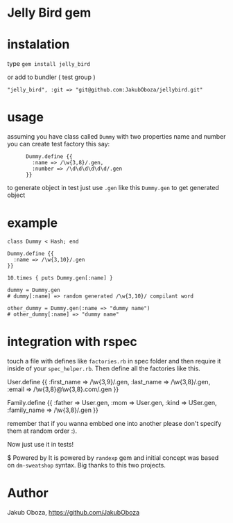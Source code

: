 # Jelly Bird gem

# instalation

type
     `gem install jelly_bird`

or add to bundler ( test group )

    "jelly_bird", :git => "git@github.com:JakubOboza/jellybird.git"

# usage

assuming you have class called `Dummy` with two properties name and number you can create test factory this say:

          Dummy.define {{
            :name => /\w{3,8}/.gen,
            :number => /\d\d\d\d\d\d/.gen
          }}

to generate object in test just use `.gen` like this `Dummy.gen` to get generated object

# example

    class Dummy < Hash; end

    Dummy.define {{
      :name => /\w{3,10}/.gen
    }}

    10.times { puts Dummy.gen[:name] }

    dummy = Dummy.gen
    # dummy[:name] => random generated /\w{3,10}/ compilant word

    other_dummy = Dummy.gen(:name => "dummy name")
    # other_dummy[:name] => "dummy name"

# integration with rspec

touch a file with defines like `factories.rb` in spec folder and then require it inside of your `spec_helper.rb`. Then define all the factories like this.


User.define {{
  :first_name => /\w{3,9}/.gen,
  :last_name  => /\w{3,8}/.gen,
  :email      => /\w{3,8}@\w{3,8}\.com/.gen
}}

Family.define {{
  :father      => User.gen,
  :mom         => User.gen,
  :kind        => USer.gen,
  :family_name => /\w{3,8}/.gen
}}


remember that if you wanna embbed one into another please don't specify them at random order :).

Now just use it in tests!

$ Powered by
  It is powered by `randexp` gem and initial concept was based on `dm-sweatshop` syntax. Big thanks to this two projects.


# Author
  Jakub Oboza, https://github.com/JakubOboza